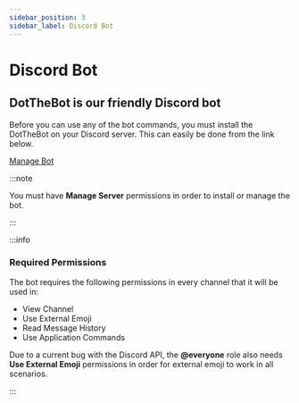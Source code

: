 ```yaml
---
sidebar_position: 3
sidebar_label: Discord Bot
---
```


# Discord Bot

## DotTheBot is our friendly Discord bot

Before you can use any of the bot commands, you must install the DotTheBot on your Discord server. This can easily be done from the link below.

[Manage Bot](https://pixelapelabs.com/discord)

:::note

You must have **Manage Server** permissions in order to install or manage the bot.

:::

:::info

### Required Permissions

The bot requires the following permissions in every channel that it will be used in:

- View Channel
- Use External Emoji
- Read Message History
- Use Application Commands

Due to a current bug with the Discord API, the **@everyone** role also needs **Use External Emoji** permissions in order for external emoji to work in all scenarios.

:::
